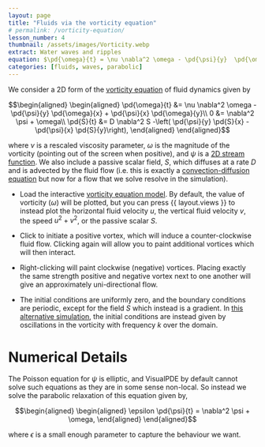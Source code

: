 ```yaml
---
layout: page
title: "Fluids via the vorticity equation"
# permalink: /vorticity-equation/
lesson_number: 4
thumbnail: /assets/images/Vorticity.webp
extract: Water waves and ripples
equation: $\pd{\omega}{t} = \nu \nabla^2 \omega - \pd{\psi}{y}  \pd{\omega}{x} +  \pd{\psi}{x}  \pd{\omega}{y}$, $0 = \nabla^2 \psi + \omega$
categories: [fluids, waves, parabolic]
---
```




We consider a 2D form of the [vorticity equation](https://en.wikipedia.org/wiki/Vorticity_equation) of fluid dynamics given by

$$\begin{aligned}
\begin{aligned}
    \pd{\omega}{t} &= \nu \nabla^2 \omega - \pd{\psi}{y}  \pd{\omega}{x} +  \pd{\psi}{x}  \pd{\omega}{y}\\
    0 &= \nabla^2 \psi + \omega\\
    \pd{S}{t} &= D \nabla^2 S -\left( \pd{\psi}{y}  \pd{S}{x} -  \pd{\psi}{x}  \pd{S}{y}\right),
    \end{aligned}
    \end{aligned}$$
    
where $\nu$ is a rescaled viscosity parameter, $\omega$ is the magnitude of the vorticity (pointing out of the screen when positive), and $\psi$ is a [2D stream function](https://en.wikipedia.org/wiki/Stream_function). We also include a passive scalar field, $S$, which diffuses at a rate $D$ and is advected by the fluid flow (i.e. this is exactly a [convection-diffusion equation](/basic-pdes/advection-equation) but now for a flow that we solve resolve in the simulation).

* Load the interactive [vorticity equation model](/sim/?preset=NavierStokesVorticity). By default, the value of vorticity ($\omega$) will be plotted, but you can press {{ layout.views }} to instead plot the horizontal fluid velocity $u$, the vertical fluid velocity $v$, the speed $u^2+v^2$, or the passive scalar $S$.

* Click to initiate a positive vortex, which will induce a counter-clockwise fluid flow. Clicking again will allow you to paint additional vortices which will then interact. 

* Right-clicking will paint clockwise (negative) vortices. Placing exactly the same strength positive and negative vortex next to one another will give an approximately uni-directional flow.

* The initial conditions are uniformly zero, and the boundary conditions are periodic, except for the field $S$ which instead is a gradient. In [this alternative simulation](/sim/?preset=NavierStokesVorticityBounded), the initial conditions are instead given by oscillations in the vorticity with frequency $k$ over the domain. 



# Numerical Details

The Poisson equation for $\psi$ is elliptic, and VisualPDE by default cannot solve such equations as they are in some sense non-local. So instead we solve the parabolic relaxation of this equation given by,

$$\begin{aligned}
\begin{aligned}
    \epsilon \pd{\psi}{t} = \nabla^2 \psi + \omega,    \end{aligned}
    \end{aligned}$$

where $\epsilon$ is a small enough parameter to capture the behaviour we want.
